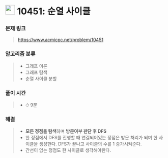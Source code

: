 # <img src="https://static.solved.ac/tier_small/10.svg" width=30> 10451: 순열 사이클 

### 문제 링크
> https://www.acmicpc.net/problem/10451

### 알고리즘 분류
>- 그래프 이론
>- 그래프 탐색
>- 순열 사이클 분할

### 풀이 시간
>- ⏱ 9분

### 해결
>- **모든 정점을 탐색**하며 **방문여부 판단 후 DFS**
>- 한 정점에서 DFS를 진행할 때 연결되어있는 정점은 방문 처리가 되며 한 사이클을 생성한다. DFS가 끝나고 사이클의 수를 1 증가시켜준다.
>- 간선이 없는 정점도 한 사이클로 생각해야한다.